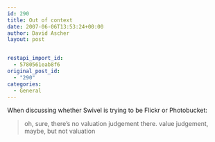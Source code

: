 ```yaml
---
id: 290
title: Out of context
date: 2007-06-06T13:53:24+00:00
author: David Ascher
layout: post


restapi_import_id:
  - 5780561eab8f6
original_post_id:
  - "290"
categories:
  - General
---
```

When discussing whether Swivel is trying to be Flickr or Photobucket:

> oh, sure, there&#8217;s no valuation judgement there. value judgement, maybe, but not valuation
